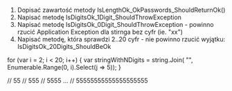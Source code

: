1. Dopisać zawartość metody IsLengthOk_OkPasswords_ShouldReturnOk()
2. Napisać metodę IsDigitsOk_1Digit_ShouldThrowException
3. Napisać metodę IsDigitsOk_0Digit_ShouldThrowException - powinno rzucić Application Exception dla stirnga bez cyfr (ie. "xx")
4. Napisać metodę, która sprawdzi 2..20 cyfr - nie powinno rzucić wyjątku: IsDigitsOk_20Digits_ShouldBeOk 


for (var i = 2; i < 20; i++) 
{
    var stringWithNDigits = string.Join(
                "", 
                Enumerable.Range(0, i).Select(j => 5));
}

// 55
// 555
// 5555
...
// 55555555555555555555

